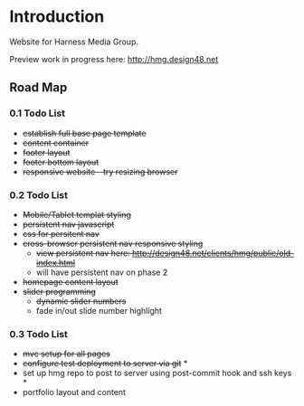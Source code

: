 # Introduction

Website for Harness Media Group. 

Preview work in progress here: http://hmg.design48.net

## Road Map

### 0.1 Todo List

* ~~establish full base page template~~
* ~~content container~~
* ~~footer layout~~
* ~~footer bottom layout~~
* ~~responsive website - try resizing browser~~

### 0.2 Todo List

* ~~Mobile/Tablet templat styling~~
* ~~persistent nav javascript~~
* ~~css for persitent nav~~
* ~~cross-browser persistent nav responsive styling~~
	* ~~view persistent nav here: http://design48.net/clients/hmg/public/old-index.html~~
	* will have persistent nav on phase 2
* ~~homepage content layout~~
* ~~slider programming~~
	* ~~dynamic slider numbers~~
	* fade in/out slide number highlight

### 0.3 Todo List

* ~~mvc setup for all pages~~
* ~~configure test deployment to server via git~~ *
* set up hmg repo to post to server using post-commit hook and ssh keys *
* portfolio layout and content

